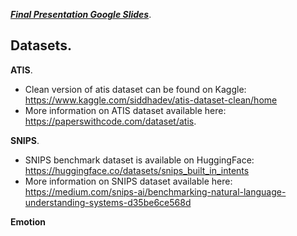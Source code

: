 ***[Final Presentation Google Slides](https://docs.google.com/presentation/d/1Hn3oaQ_aeLN1CPOZlCnNAqe-GcTgIhIva-OXRjiHvz8/edit?usp=sharing)***. 
  
## Datasets. 
**ATIS**. 
 - Clean version of atis dataset can be found on Kaggle: https://www.kaggle.com/siddhadev/atis-dataset-clean/home
 - More information on ATIS dataset available here: https://paperswithcode.com/dataset/atis. 

**SNIPS**. 
 - SNIPS benchmark dataset is available on HuggingFace: https://huggingface.co/datasets/snips_built_in_intents
 - More information on SNIPS dataset available here: https://medium.com/snips-ai/benchmarking-natural-language-understanding-systems-d35be6ce568d

**Emotion**



